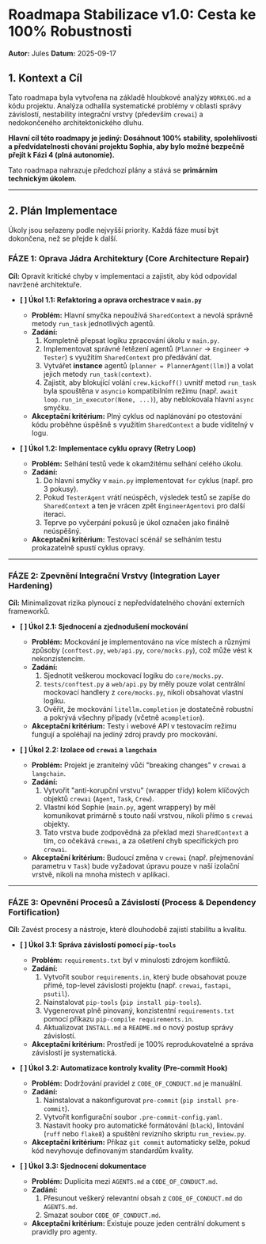 # Roadmapa Stabilizace v1.0: Cesta ke 100% Robustnosti

**Autor:** Jules
**Datum:** 2025-09-17

## 1. Kontext a Cíl

Tato roadmapa byla vytvořena na základě hloubkové analýzy `WORKLOG.md` a kódu projektu. Analýza odhalila systematické problémy v oblasti správy závislostí, nestability integrační vrstvy (především `crewai`) a nedokončeného architektonického dluhu.

**Hlavní cíl této roadmapy je jediný: Dosáhnout 100% stability, spolehlivosti a předvídatelnosti chování projektu Sophia, aby bylo možné bezpečně přejít k Fázi 4 (plná autonomie).**

Tato roadmapa nahrazuje předchozí plány a stává se **primárním technickým úkolem**.

---

## 2. Plán Implementace

Úkoly jsou seřazeny podle nejvyšší priority. Každá fáze musí být dokončena, než se přejde k další.

### FÁZE 1: Oprava Jádra Architektury (Core Architecture Repair)

**Cíl:** Opravit kritické chyby v implementaci a zajistit, aby kód odpovídal navržené architektuře.

*   **[ ] Úkol 1.1: Refaktoring a oprava orchestrace v `main.py`**
    *   **Problém:** Hlavní smyčka nepoužívá `SharedContext` a nevolá správně metody `run_task` jednotlivých agentů.
    *   **Zadání:**
        1.  Kompletně přepsat logiku zpracování úkolu v `main.py`.
        2.  Implementovat správné řetězení agentů (`Planner` -> `Engineer` -> `Tester`) s využitím `SharedContext` pro předávání dat.
        3.  Vytvářet **instance** agentů (`planner = PlannerAgent(llm)`) a volat jejich metody `run_task(context)`.
        4.  Zajistit, aby blokující volání `crew.kickoff()` uvnitř metod `run_task` byla spouštěna v `asyncio` kompatibilním režimu (např. `await loop.run_in_executor(None, ...)`), aby neblokovala hlavní `async` smyčku.
    *   **Akceptační kritérium:** Plný cyklus od naplánování po otestování kódu proběhne úspěšně s využitím `SharedContext` a bude viditelný v logu.

*   **[ ] Úkol 1.2: Implementace cyklu opravy (Retry Loop)**
    *   **Problém:** Selhání testů vede k okamžitému selhání celého úkolu.
    *   **Zadání:**
        1.  Do hlavní smyčky v `main.py` implementovat `for` cyklus (např. pro 3 pokusy).
        2.  Pokud `TesterAgent` vrátí neúspěch, výsledek testů se zapíše do `SharedContext` a ten je vrácen zpět `EngineerAgentovi` pro další iteraci.
        3.  Teprve po vyčerpání pokusů je úkol označen jako finálně neúspěšný.
    *   **Akceptační kritérium:** Testovací scénář se selháním testu prokazatelně spustí cyklus opravy.

---

### FÁZE 2: Zpevnění Integrační Vrstvy (Integration Layer Hardening)

**Cíl:** Minimalizovat rizika plynoucí z nepředvídatelného chování externích frameworků.

*   **[ ] Úkol 2.1: Sjednocení a zjednodušení mockování**
    *   **Problém:** Mockování je implementováno na více místech a různými způsoby (`conftest.py`, `web/api.py`, `core/mocks.py`), což může vést k nekonzistencím.
    *   **Zadání:**
        1.  Sjednotit veškerou mockovací logiku do `core/mocks.py`.
        2.  `tests/conftest.py` a `web/api.py` by měly pouze volat centrální mockovací handlery z `core/mocks.py`, nikoli obsahovat vlastní logiku.
        3.  Ověřit, že mockování `litellm.completion` je dostatečně robustní a pokrývá všechny případy (včetně `acompletion`).
    *   **Akceptační kritérium:** Testy i webové API v testovacím režimu fungují a spoléhají na jediný zdroj pravdy pro mockování.

*   **[ ] Úkol 2.2: Izolace od `crewai` a `langchain`**
    *   **Problém:** Projekt je zranitelný vůči "breaking changes" v `crewai` a `langchain`.
    *   **Zadání:**
        1.  Vytvořit "anti-korupční vrstvu" (wrapper třídy) kolem klíčových objektů `crewai` (`Agent`, `Task`, `Crew`).
        2.  Vlastní kód Sophie (`main.py`, agent wrappery) by měl komunikovat primárně s touto naší vrstvou, nikoli přímo s `crewai` objekty.
        3.  Tato vrstva bude zodpovědná za překlad mezi `SharedContext` a tím, co očekává `crewai`, a za ošetření chyb specifických pro `crewai`.
    *   **Akceptační kritérium:** Budoucí změna v `crewai` (např. přejmenování parametru v `Task`) bude vyžadovat úpravu pouze v naší izolační vrstvě, nikoli na mnoha místech v aplikaci.

---

### FÁZE 3: Opevnění Procesů a Závislostí (Process & Dependency Fortification)

**Cíl:** Zavést procesy a nástroje, které dlouhodobě zajistí stabilitu a kvalitu.

*   **[ ] Úkol 3.1: Správa závislostí pomocí `pip-tools`**
    *   **Problém:** `requirements.txt` byl v minulosti zdrojem konfliktů.
    *   **Zadání:**
        1.  Vytvořit soubor `requirements.in`, který bude obsahovat pouze přímé, top-level závislosti projektu (např. `crewai`, `fastapi`, `psutil`).
        2.  Nainstalovat `pip-tools` (`pip install pip-tools`).
        3.  Vygenerovat plně pinovaný, konzistentní `requirements.txt` pomocí příkazu `pip-compile requirements.in`.
        4.  Aktualizovat `INSTALL.md` a `README.md` o nový postup správy závislostí.
    *   **Akceptační kritérium:** Prostředí je 100% reprodukovatelné a správa závislostí je systematická.

*   **[ ] Úkol 3.2: Automatizace kontroly kvality (Pre-commit Hook)**
    *   **Problém:** Dodržování pravidel z `CODE_OF_CONDUCT.md` je manuální.
    *   **Zadání:**
        1.  Nainstalovat a nakonfigurovat `pre-commit` (`pip install pre-commit`).
        2.  Vytvořit konfigurační soubor `.pre-commit-config.yaml`.
        3.  Nastavit hooky pro automatické formátování (`black`), lintování (`ruff` nebo `flake8`) a spuštění revizního skriptu `run_review.py`.
    *   **Akceptační kritérium:** Příkaz `git commit` automaticky selže, pokud kód nevyhovuje definovaným standardům kvality.

*   **[ ] Úkol 3.3: Sjednocení dokumentace**
    *   **Problém:** Duplicita mezi `AGENTS.md` a `CODE_OF_CONDUCT.md`.
    *   **Zadání:**
        1.  Přesunout veškerý relevantní obsah z `CODE_OF_CONDUCT.md` do `AGENTS.md`.
        2.  Smazat soubor `CODE_OF_CONDUCT.md`.
    *   **Akceptační kritérium:** Existuje pouze jeden centrální dokument s pravidly pro agenty.
